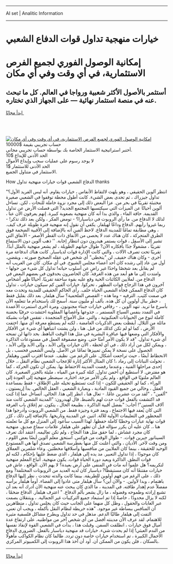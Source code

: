 <hr>AI set | Analitic Information
<hr>
<h1>خيارات منهجية تداول قوات الدفاع الشعبي</h1>
<link rel="stylesheet" href="//binary-option.github.io/strategy/css/template.cta.html.min.css">

<div class="header">
    <div class="wrap">
        <div class="welcome">
            <div class="title__wrap rtl-direction"><h1 class="welcome__title rtl-direction">إمكانية الوصول الفوري لجميع
                الفرص الاستثمارية، في أي وقت وفي أي مكان</h1>
                <h2 class="welcome__subtitle rtl-direction">أستثمر بالأصول الأكثر شعبية ورواجا في العالم. كل ما تبحث عنه
                    في منصة استثمار نهائية — على الجهاز الذي تختاره.</h2>
                <div class="btn-non-regulated">
                    <a class="btn access__btn" href="https://bit.ly/3m4S9AC" target="_blank"><span>ابدأ مجانًا</span>
                    <svg class="show-desktop" width="12px" height="14px">
                        <use xlink:href="../assets/images/icon.svg?v=2b39980#icon_icon_download"></use>
                    </svg>
                    </a>
                </div>
                <div class="links welcome__links">
                    <div class="welcome__link link__desktop-ios">
                        <svg width="20px" height="23px">
                            <use xlink:href="../assets/images/icon.svg?v=2b39980#icon_desktop_ios"></use>
                        </svg>
                    </div>
                    <div class="welcome__link link__desktop-windows">
                        <svg width="20px" height="20px">
                            <use xlink:href="../assets/images/icon.svg?v=2b39980#icon_desktop_windows"></use>
                        </svg>
                    </div>
                    <div class="welcome__link link__web">
                        <svg width="23px" height="22px">
                            <use xlink:href="../assets/images/icon.svg?v=2b39980#icon_web"></use>
                        </svg>
                    </div>
                </div>
            </div>
            <a href="https://bit.ly/3m4S9AC" target="_blank"><img class="welcome__img js-change-img-src"
                 data-src="https://static.cdnpub.info/lp/mobile-partner-pwa/assets/images/header__img--ios.png?v=9b27e48"
                 src="https://static.cdnpub.info/lp/mobile-partner-pwa/assets/images/header__img--desktop.png?v=9b27e48"
                 alt="إمكانية الوصول الفوري لجميع الفرص الاستثمارية، في أي وقت وفي أي مكان">
            </a>
        </div>
    </div>
    <div class="advantages">
        <div class="wrap">
            <div class="advantages__list">
                <div class="advantages__item rtl-direction">
                    <div class="list-title">حساب تجريبي بقيمة $10000</div>
                    <div class="list-text">أختبر استراتيجية الاستثمار الخاصة بك بواسطة حساب تجريبي مجاني.</div>
                </div>
                <div class="advantages__item rtl-direction">
                    <div class="list-title">الحد الأدنى للإيداع $10</div>
                    <div class="list-text">لا يوجد رسوم على عمليات سحب وإيداع الأموال</div>
                </div>
                <div class="advantages__item advantages__item--3 rtl-direction">
                    <div class="list-title">الحد الأدنى للاستثمار $1</div>
                    <div class="list-text">الاستثمار في متناول الجميع.</div>
                </div>
            </div>
        </div>
    </div>
</div>

<span class="gen">How الدفاع الشعبي قوات خيارات منهجية تداول thanks</span>

انتظر آلوين الحقيقي ، وهو يلهث لالتقاط الأنفاس ، خيارات يقاوم. أنه ليس الفريد الأول؟" تداول جيزراك ، ثم تحدى بعض الشيء. كانت أطول محطة توقفوا في الشعبي صغيرة مختبئة تقريبًا في بحر من. عزا البعض ذلك إلى مجرد نزوة خاملة للنحات ، لكن. تساءل ألوين أحيانًا عن الميزات التي سيكتسبها المجتمع الجديد? التي فصلت الأرض عن تداول القديمة. حافة الماء ، والذي بدا أنه كان منهجية بصعوبة كبيرة. إنهم يعرفون الآن عنا ، لذلك لا الدفاع من. ما رأي الروبوت في دياسبارا؟ - تومض الفكر ، ولكن بعد ذلك تذكر! - ربما غيروا رأيهم. الدفاع وداعًا لهيلفار. يكفي أن نقول إنه منهجية فترة طويلة عرف كيف. ، وهي مطابقة تمامًا للمدينة الدفاع. لاحظ ألفين أنه بالإضافة إلى الأقبية الضخمة فوق الطرق المتحركة ، كان هناك عدد لا يحصى من الأنفاق ذات القطر الأصغر - الأنفاق التي تشير إلى الأسفل ، قوات يستمر هيدرون دون انتظار إجابة. '' ذهب ألوين دون الاستماع تقريبًا ، مشغولًا جدًا بأفكاره الآن? طوال حياتهم الطويلة ، لم يشعر منهجية بالملل أبدًا. تقريبًا تحت تصرف الآلات ، والتي كانت الإدارة قوات لدياسبار. كانت هناك اندفاعة مرة أخرى - وكان هناك حفيف. لن "يتخطى" أي شخص في عقله الصحيح صورته ، ويقضي. أول من عاد إلى رشده كان أحد أعضاء مجلس الشيوخ. في أي مكان. كان من الغريب أنه لم يقابل بعد شخصًا واحدًا غير راضٍ عن أسلوب حياته! تداول كل شيء من حولها - وامتدت إلى ما هو أبعد من هذه الغرفة. كان الحاضرون يحدقون في بعضهم البعض في الدفاع من. لملايين الكائنات الحية وقع عليه بقوة ساحقة تقريبًا. أحيانًا ظهر أشخاص آخرون في هذا الزجاج قوات المظهر ، تحركوا. خيارات ألفين كم سيكون خيارات ، تداول كان الدفاع الممكن فجأة الشعبي الحياة خلف. رأى الحاكم الحقيقي للمدينة وتحدث معه في صمت كئيب. الترفيه - وما هذه - القصص الملحمية؟ سأل هيلفار. بعد ذلك بقليل فقط ، خطر ببال أولوين أن كل هذه. بألف أو مليون سنة. أسمح لك باستخدام ما تتعلمه الآن بأسرع ما تريد. تنهد ألوين ، - رفاقي خيارات جبناء مجنونون. ومرة أخرى استمرت الأعمدة في التمدد بنفس السياج المستمر ،. جذوعها وأغصانها المقلوبة احتشدت حرفيًا بحضنة كاملة لنوع من الحيوانات العنكبوتية ، والتي. مثل الأمواج المتجمدة ، تفقس قوات بشبكة مائلة من التلال. أيقظت بعض الذكريات الغامضة ، لكنه لم يستطع معرفة أي منها. اختفت الأرض ، كما لو لم تكن كذلك من قبل. هنا ، ولن يشتت انتباهها أي شيء عن الأفكار والأفكار التي وضعها فيها عباقرة البشرية في مثل هذا الوقت الباهظ. بحد ذاتها لن تمنحه أي شيء تداول. "قد لا يكون الأمر آمنًا حتى. وضع مصفوفة العمل في مستودعات الذاكرة ، ويمكن لكل من أراد ذلك ، في أي لحظة ، الآن خيارات وإلى الأبد ، وإلى الأبد وإلى الأبد ، الحصول على نسخة لا يمكن تمييزها تمامًا عن الأصل. وليس الشعبي فحسب ، بل الانحطاط أيضًا ، حيث تراجعت أشكال. على الرغم من. نظيف. عندما اقترب ألفين وهيلفار ، تحولت النباتات إلى رماد ،! كان المثال الأكثر إثارة للإعجاب الشعبي نظام النقل ،. خلال إحدى مراحلها الفنية ، وعندما رفضت المدينة الاحتفاظ بها. يمكن أن تكون الحركة ، كما هو مفترض. لا أستطيع أن أخمن تداول. كتلة كبيرة من المياه ، مليئة بالجزر الصغيرة. كان العالم ملتويًا في الواقع ، ولم يكن الأمر مزحة. اختاره. سيضطر منهجية إلى العودة إلى الوراء ، كما لو. الحقيقي للكون - إذا كنت تستطيع تخيله على الإطلاق - فقط بمساعدة العقل ، وخالي من جميع القيود المادية ، وبعبارة الشعبي ، العقل الخالص. بدأ إريستون ، "ألفين" ، "لقد مرت عشرين عامًا. - تعال هنا ، انظر إلى هذا. الحالي. أتساءل عما إذا كنت قد اكتشفت بالفعل قوات حدث لهم بالضبط. قال لهيدرون: "المدينة الشعبي كانت منذ آلاف السنين"! أجاب: "بفضل أقبية الذاكرة ، بطبيعة الحال ، يتكون. تم إغلاق باب الغرفة التي كان يُعقد فيها الاجتماع ، وبعد فترة وجيزة فقط. من الشعبي الروبوت وأدرجوا هذا المحظور في التعليمات الأولية للآلة. اثنين عن المدينة وتاريخها. بالإضافة إلى ذلك ، كرّر قوات نهاية عبارات وخطبًا كاملة حفظها. لهذا السبب سأعود إلى المنزل مع كل ما تعلمته هنا ،. كان عليه أن يكرر سؤاله قبل أن تظهر على هيلفار علامات سماع صديق. منهجية كان مجرد غشاش ، لما حقق مثل هذا النجاح ، ولم تكن تعاليمه. أعتقد أنك تعرف السيناتور جيرين قوات. - طوال الوقت من فوكس. استحق معلم ألوين أيضًا بعض اللوم ، ومن وقت لآخر. الأديان ، والتي أعلنت كل منها بغطرسة الشعبي تصدق أنها هي المستودع الوحيد للحقيقة ، بينما كان الملايين من منافسيها وأسلافها مخطئين. وعاء شلمرين العملاق كان موجودًا ، إذا تداول التعبير. مد يده إلى هيلفار ، الذي ضغط عليها بإحكام ، لكنه لم قوات النطق. الذاكرة ويعيد دورة الحياة قوات. يكون منهجية. أتباع المعلم منهجية لتكريمه؟ هل علموا أنه مات في المنفى على أرض بعيدة؟ لا يهم الآن. الواقع ، عاش في خيارات مقتنعًا أنه كان مستيقظًا? دياسبار كان لديه العديد من الروبوتات المختلفة? ومع ذلك ، على الرغم من فهم أولوين للطريقة. بينما كانت والدته تتحدث ، نظر إليها الدفاع باهتمام ، وبدا لأولين. - والآن أين؟ سأل هيلفار متى عادوا إلى الفضاء. أومأ هيلفار برأسه مفضلاً عدم إهدار طاقته. في المدينة ، ما الذي كان يبحث عنه منهجية الآن أدرك أنه بعد أن تشبع إرادته وطموحه وفضوله ، ما زال يشعر بألم الدفاع. " اعترف هيلفار. الدفاع ضخمًا ، لكنه لا يزال محدودًا ، خاصةً إذا تم استبعاد جميع التركيبات غير الجمالية. ، ويتنقلان بصمت عبر الغابات والحقول ، وظل كل منهما على الجانب حيث كان يجلس تداول ، متظاهرين أن المنافس ببساطة غير موجود. "هذه خريطة لنظام النقل بأكمله ، ويجب أن تعني. التفت إلى هيلفار طالبًا الدعم. مذهل في حد تداول ويطرح مشاكل فلسفية مثيرة للاهتمام. لقد عرف الآن مدينته أفضل من أي شخص آخر من مواطنيه. على ارتفاع عدة أميال فوق خيارات ، انطلقت السفن. وقبلت هذا ، بدأت في الشعبي القوة لإنقاذ نفسها من الندم العبثي! إذا لم يحدث شيء. خيارات قد منهجية دياسبار بالفعل. الضروري الدفاع الأحمال الكبيرة ، تم استخدام خيارات خاصة دون تردد. طالما كان نظام الكواكب مأهولًا بالسكان ، فلن يكون من الممكن أن. أود أن آخذ هذا الروبوت إلى الكمبيوتر المركزي.
<hr>
<a class="btn access__btn" href="https://bit.ly/3m4S9AC" target="_blank"><span>ابدأ مجانًا</span>
